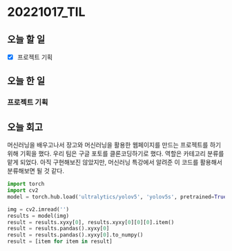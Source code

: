 # 20221017_TIL

## 오늘 할 일
- [X] 프로젝트 기획

## 오늘 한 일
### 프로젝트 기획

## 오늘 회고
머신러닝을 배우고나서 장고와 머신러닝을 활용한 웹페이지를 만드는 프로젝트를 하기 위해 기획을 했다.
우리 팀은 구글 포토를 클론코딩하기로 했다.
역할은 카테고리 분류를 맡게 되었다.
아직 구현해보진 않았지만, 머신러닝 특강에서 알려준 이 코드를 활용해서 분류해보면 될 것 같다.

```python
import torch
import cv2
model = torch.hub.load('ultralytics/yolov5', 'yolov5s', pretrained=True)

img = cv2.imread('')
results = model(img)
result = results.xyxy[0], results.xyxy[0][0][0].item()
result = results.pandas().xyxy[0]
result = results.pandas().xyxy[0].to_numpy()
result = [item for item in result]
```
